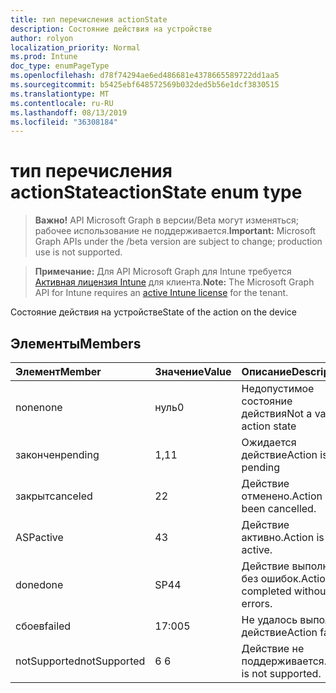```yaml
---
title: тип перечисления actionState
description: Состояние действия на устройстве
author: rolyon
localization_priority: Normal
ms.prod: Intune
doc_type: enumPageType
ms.openlocfilehash: d78f74294ae6ed486681e4378665589722dd1aa5
ms.sourcegitcommit: b5425ebf648572569b032ded5b56e1dcf3830515
ms.translationtype: MT
ms.contentlocale: ru-RU
ms.lasthandoff: 08/13/2019
ms.locfileid: "36308184"
---
```

# <a name="actionstate-enum-type"></a><span data-ttu-id="e9ae9-103">тип перечисления actionState</span><span class="sxs-lookup"><span data-stu-id="e9ae9-103">actionState enum type</span></span>

> <span data-ttu-id="e9ae9-104">**Важно!** API Microsoft Graph в версии/Beta могут изменяться; рабочее использование не поддерживается.</span><span class="sxs-lookup"><span data-stu-id="e9ae9-104">**Important:** Microsoft Graph APIs under the /beta version are subject to change; production use is not supported.</span></span>

> <span data-ttu-id="e9ae9-105">**Примечание:** Для API Microsoft Graph для Intune требуется [Активная лицензия Intune](https://go.microsoft.com/fwlink/?linkid=839381) для клиента.</span><span class="sxs-lookup"><span data-stu-id="e9ae9-105">**Note:** The Microsoft Graph API for Intune requires an [active Intune license](https://go.microsoft.com/fwlink/?linkid=839381) for the tenant.</span></span>

<span data-ttu-id="e9ae9-106">Состояние действия на устройстве</span><span class="sxs-lookup"><span data-stu-id="e9ae9-106">State of the action on the device</span></span>

## <a name="members"></a><span data-ttu-id="e9ae9-107">Элементы</span><span class="sxs-lookup"><span data-stu-id="e9ae9-107">Members</span></span>
|<span data-ttu-id="e9ae9-108">Элемент</span><span class="sxs-lookup"><span data-stu-id="e9ae9-108">Member</span></span>|<span data-ttu-id="e9ae9-109">Значение</span><span class="sxs-lookup"><span data-stu-id="e9ae9-109">Value</span></span>|<span data-ttu-id="e9ae9-110">Описание</span><span class="sxs-lookup"><span data-stu-id="e9ae9-110">Description</span></span>|
|:---|:---|:---|
|<span data-ttu-id="e9ae9-111">none</span><span class="sxs-lookup"><span data-stu-id="e9ae9-111">none</span></span>|<span data-ttu-id="e9ae9-112">нуль</span><span class="sxs-lookup"><span data-stu-id="e9ae9-112">0</span></span>|<span data-ttu-id="e9ae9-113">Недопустимое состояние действия</span><span class="sxs-lookup"><span data-stu-id="e9ae9-113">Not a valid action state</span></span>|
|<span data-ttu-id="e9ae9-114">закончен</span><span class="sxs-lookup"><span data-stu-id="e9ae9-114">pending</span></span>|<span data-ttu-id="e9ae9-115">1,1</span><span class="sxs-lookup"><span data-stu-id="e9ae9-115">1</span></span>|<span data-ttu-id="e9ae9-116">Ожидается действие</span><span class="sxs-lookup"><span data-stu-id="e9ae9-116">Action is pending</span></span>|
|<span data-ttu-id="e9ae9-117">закрыт</span><span class="sxs-lookup"><span data-stu-id="e9ae9-117">canceled</span></span>|<span data-ttu-id="e9ae9-118">2</span><span class="sxs-lookup"><span data-stu-id="e9ae9-118">2</span></span>|<span data-ttu-id="e9ae9-119">Действие отменено.</span><span class="sxs-lookup"><span data-stu-id="e9ae9-119">Action has been cancelled.</span></span>|
|<span data-ttu-id="e9ae9-120">ASP</span><span class="sxs-lookup"><span data-stu-id="e9ae9-120">active</span></span>|<span data-ttu-id="e9ae9-121">4</span><span class="sxs-lookup"><span data-stu-id="e9ae9-121">3</span></span>|<span data-ttu-id="e9ae9-122">Действие активно.</span><span class="sxs-lookup"><span data-stu-id="e9ae9-122">Action is active.</span></span>|
|<span data-ttu-id="e9ae9-123">done</span><span class="sxs-lookup"><span data-stu-id="e9ae9-123">done</span></span>|<span data-ttu-id="e9ae9-124">SP4</span><span class="sxs-lookup"><span data-stu-id="e9ae9-124">4</span></span>|<span data-ttu-id="e9ae9-125">Действие выполнено без ошибок.</span><span class="sxs-lookup"><span data-stu-id="e9ae9-125">Action completed without errors.</span></span>|
|<span data-ttu-id="e9ae9-126">сбоев</span><span class="sxs-lookup"><span data-stu-id="e9ae9-126">failed</span></span>|<span data-ttu-id="e9ae9-127">17:00</span><span class="sxs-lookup"><span data-stu-id="e9ae9-127">5</span></span>|<span data-ttu-id="e9ae9-128">Не удалось выполнить действие</span><span class="sxs-lookup"><span data-stu-id="e9ae9-128">Action failed</span></span>|
|<span data-ttu-id="e9ae9-129">notSupported</span><span class="sxs-lookup"><span data-stu-id="e9ae9-129">notSupported</span></span>|<span data-ttu-id="e9ae9-130">6 </span><span class="sxs-lookup"><span data-stu-id="e9ae9-130">6</span></span>|<span data-ttu-id="e9ae9-131">Действие не поддерживается.</span><span class="sxs-lookup"><span data-stu-id="e9ae9-131">Action is not supported.</span></span>|



